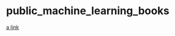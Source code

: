 # public_machine_learning_books

[a link](https://survival8.blogspot.com/2023/02/machine-learning-books-mar-2020.html)